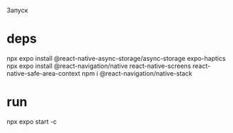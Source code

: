Запуск
# deps
npx expo install @react-native-async-storage/async-storage expo-haptics
npx expo install @react-navigation/native react-native-screens react-native-safe-area-context
npm i @react-navigation/native-stack
# run
npx expo start -c
